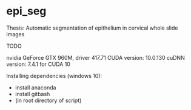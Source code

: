 # epi_seg
Thesis: Automatic segmentation of epithelium in cervical whole slide images

TODO

nvidia GeForce GTX 960M, driver 417.71
CUDA version: 10.0.130
cuDNN version: 7.4.1 for CUDA 10


Installing dependencies (windows 10):
- install anaconda 
- install gitbash
- (in root directory of script) 

